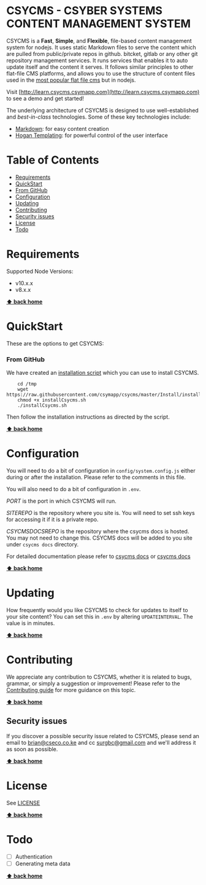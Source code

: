 # CSYCMS - CSYBER SYSTEMS CONTENT MANAGEMENT SYSTEM

CSYCMS is a **Fast**, **Simple**, and **Flexible**, file-based content management system for nodejs. It uses static Markdown files to serve the content which are pulled from public/private repos in github. bitcket, gitlab or any other git repository management services. It runs services that enables it to auto update itself and the content it serves. It follows similar principles to other flat-file CMS platforms, and allows you to use the structure of content files used in the [most popular flat file cms](https://getgrav.org/downloads)
 but in nodejs. 

Visit [http://learn.csycms.csymapp.com](http://learn.csycms.csymapp.com) to see a demo and get started!

The underlying architecture of CSYCMS is designed to use well-established and _best-in-class_ technologies. Some of these key technologies include:

* [Markdown](http://en.wikipedia.org/wiki/Markdown): for easy content creation
* [Hogan Templating](http://twitter.github.io/hogan.js/): for powerful control of the user interface

# Table of Contents
- [Requirements](#requirements)
- [QuickStart](#quickstart)
 - [From GitHub](#from-github)
- [Configuration](#configuration)
- [Updating](#updating)
- [Contributing](#contributing)
- [Security issues](#security-issues)
- [License](#license)
- [Todo](#todo)

# Requirements

Supported Node Versions:
- v10.x.x
- v8.x.x

**[⬆ back home](#table-of-contents)**

# QuickStart

These are the options to get CSYCMS:

### From GitHub

We have created an [installation script](/Install/installCsycms.sh) which you can use to install CSYCMS. 

```
    cd /tmp
    wget https://raw.githubusercontent.com/csymapp/csycms/master/Install/installCsycms.sh
    chmod +x installCsycms.sh
    ./installCsycms.sh
```

Then follow the installation instructions as directed by the script.

**[⬆ back home](#table-of-contents)**


# Configuration

You will need to do a bit of configuration in `config/system.config.js` either during or after the installation. Please refer to the comments in this file.

You will also need to do a bit of configuration in `.env`.

*PORT* is the port in which CSYCMS will run.

*SITEREPO* is the repository where you site is. You will need to set ssh keys for accessing it if it is a private repo.

*CSYCMSDOCSREPO* is the repository where the csycms docs is hosted. You may not need to change this. CSYCMS docs will be added to you site under `csycms docs` directory.

For detailed documentation please refer to [csycms docs](http://learn.csycms.csymapp.com) or [csycms docs](https://github.com/csymapp/csycms-learn)

**[⬆ back home](#table-of-contents)**


# Updating

How frequently would you like CSYCMS to check for updates to itself to your site content? You can set this in `.env` by altering `UPDATEINTERVAL`. The value is in minutes.

**[⬆ back home](#table-of-contents)**

# Contributing
We appreciate any contribution to CSYCMS, whether it is related to bugs, grammar, or simply a suggestion or improvement! Please refer to the [Contributing guide](CONTRIBUTE.md) for more guidance on this topic.

**[⬆ back home](#table-of-contents)**

## Security issues
If you discover a possible security issue related to CSYCMS, please send an email to brian@cseco.co.ke and cc surgbc@gmail.com and we'll address it as soon as possible.

**[⬆ back home](#table-of-contents)**

# License

See [LICENSE](LICENSE.txt)

**[⬆ back home](#table-of-contents)**

# Todo
- [ ] Authentication
- [ ] Generating meta data

**[⬆ back home](#table-of-contents)**